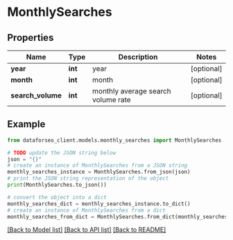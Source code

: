 # MonthlySearches


## Properties

Name | Type | Description | Notes
------------ | ------------- | ------------- | -------------
**year** | **int** | year | [optional] 
**month** | **int** | month | [optional] 
**search_volume** | **int** | monthly average search volume rate | [optional] 

## Example

```python
from dataforseo_client.models.monthly_searches import MonthlySearches

# TODO update the JSON string below
json = "{}"
# create an instance of MonthlySearches from a JSON string
monthly_searches_instance = MonthlySearches.from_json(json)
# print the JSON string representation of the object
print(MonthlySearches.to_json())

# convert the object into a dict
monthly_searches_dict = monthly_searches_instance.to_dict()
# create an instance of MonthlySearches from a dict
monthly_searches_from_dict = MonthlySearches.from_dict(monthly_searches_dict)
```
[[Back to Model list]](../README.md#documentation-for-models) [[Back to API list]](../README.md#documentation-for-api-endpoints) [[Back to README]](../README.md)


